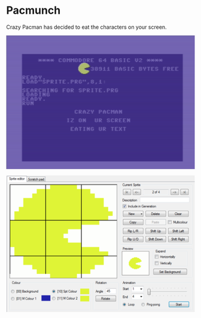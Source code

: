 # Pacmunch

Crazy Pacman has decided to eat the characters on your screen.

![](pacmunch.png)

![](sprite-editor.png)